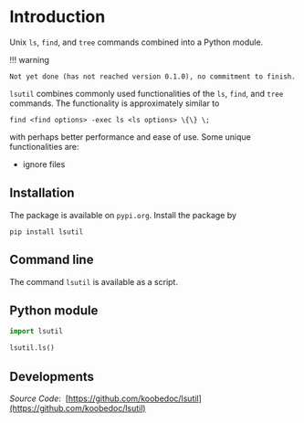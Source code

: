 # Introduction

Unix `ls`, `find`, and `tree` commands combined into a Python module.

!!! warning

    Not yet done (has not reached version 0.1.0), no commitment to finish.

`lsutil` combines commonly used functionalities of the `ls`, `find`, and `tree` commands.
The functionality is approximately similar to

    find <find options> -exec ls <ls options> \{\} \;

with perhaps better performance and ease of use. Some unique functionalities are:

- ignore files

## Installation

The package is available on `pypi.org`. Install the package by

    pip install lsutil

## Command line

The command `lsutil` is available as a script.


## Python module

``` python
import lsutil

lsutil.ls()
```

## Developments

*Source Code*:  [https://github.com/koobedoc/lsutil](https://github.com/koobedoc/lsutil)


